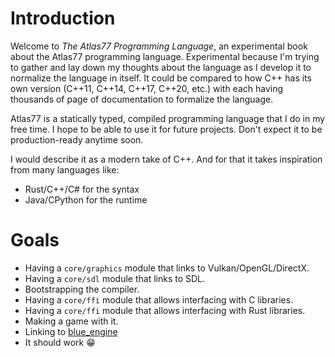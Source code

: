 # Introduction

Welcome to *The Atlas77 Programming Language*, an experimental book about the Atlas77 programming language. Experimental because I'm trying to gather and lay down my thoughts about the language as I develop it to normalize the language in itself. It could be compared to how C++ has its own version (C++11, C++14, C++17, C++20, etc.) with each having thousands of page of documentation to formalize the language.

Atlas77 is a statically typed, compiled programming language that I do in my free time.
I hope to be able to use it for future projects. Don't expect it to be production-ready anytime soon.

I would describe it as a modern take of C++. And for that it takes inspiration from many languages like:
- Rust/C++/C# for the syntax
- Java/CPython for the runtime

# Goals

- Having a `core/graphics` module that links to Vulkan/OpenGL/DirectX.
- Having a `core/sdl` module that links to SDL.
- Bootstrapping the compiler.
- Having a `core/ffi` module that allows interfacing with C libraries.
- Having a `core/ffi` module that allows interfacing with Rust libraries.
- Making a game with it.
- Linking to [blue_engine](https://github.com/AryanpurTech/BlueEngine)
- It should work 😁